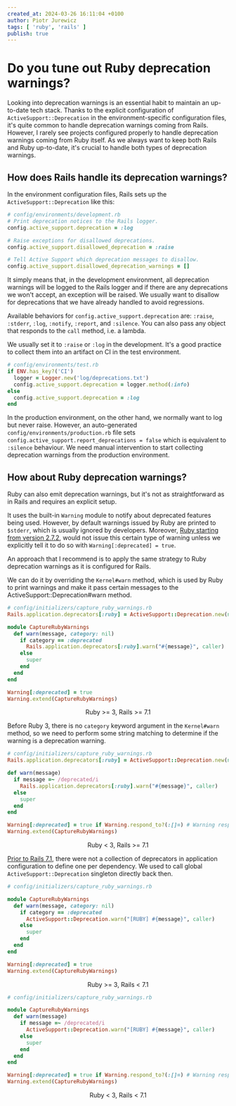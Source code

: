 ```yaml
---
created_at: 2024-03-26 16:11:04 +0100
author: Piotr Jurewicz
tags: [ 'ruby', 'rails' ]
publish: true
---
```


# Do you tune out Ruby deprecation warnings?

Looking into deprecation warnings is an essential habit to maintain an up-to-date tech stack.
Thanks to the explicit configuration of `ActiveSupport::Deprecation` in the environment-specific configuration
files, it's quite common to handle deprecation warnings coming from Rails.
However, I rarely see projects configured properly to handle deprecation warnings coming from Ruby itself.
As we always want to keep both Rails and Ruby up-to-date, it's crucial to handle both types of deprecation warnings.

## How does Rails handle its deprecation warnings?

In the environment configuration files, Rails sets up the `ActiveSupport::Deprecation` like this:

```ruby
# config/environments/development.rb
# Print deprecation notices to the Rails logger.
config.active_support.deprecation = :log

# Raise exceptions for disallowed deprecations.
config.active_support.disallowed_deprecation = :raise

# Tell Active Support which deprecation messages to disallow.
config.active_support.disallowed_deprecation_warnings = []
```

It simply means that, in the development environment, all deprecation warnings will be logged to the Rails logger and if
there are any deprecations we won't accept, an exception will be raised.
We usually want to disallow for deprecations that we have already handled to avoid regressions.

Available behaviors for `config.active_support.deprecation` are: `:raise`, `:stderr`, `:log`, `:notify`, `:report`, and
`:silence`. You can also pass any object that responds to the `call` method, i.e. a lambda.

We usually set it to `:raise` or `:log` in the development. It's a good practice to collect them into an artifact on CI
in the test environment.

```ruby
# config/environments/test.rb
if ENV.has_key?('CI')
  logger = Logger.new('log/deprecations.txt')
  config.active_support.deprecation = logger.method(:info)
else
  config.active_support.deprecation = :log
end
```

In the production environment, on the other hand, we normally want to log but never raise.
However, an auto-generated `config/environments/production.rb` file sets
`config.active_support.report_deprecations = false` which is equivalent to `:silence` behaviour.
We need manual intervention to start collecting deprecation warnings from the production environment.

## How about Ruby deprecation warnings?

Ruby can also emit deprecation warnings, but it's not as straightforward as in Rails and requires an explicit setup.

It uses the built-in `Warning` module to notify about deprecated features being used.
However, by default warnings issued by Ruby are printed to `$stderr`, which is usually ignored by developers.
Moreover, [Ruby starting from version 2.7.2](https://bugs.ruby-lang.org/issues/17591), would not issue this certain type
of warning unless we explicitly tell it to do so with `Warning[:deprecated] = true`.

An approach that I recommend is to apply the same strategy to Ruby deprecation warnings as it is configured for Rails.

We can do it by overriding the `Kernel#warn` method, which is used by Ruby to print warnings and make it pass certain
messages to the ActiveSupport::Deprecation#warn method.

```ruby
# config/initializers/capture_ruby_warnings.rb
Rails.application.deprecators[:ruby] = ActiveSupport::Deprecation.new(nil, 'Ruby')

module CaptureRubyWarnings
  def warn(message, category: nil)
    if category == :deprecated
      Rails.application.deprecators[:ruby].warn("#{message}", caller)
    else
      super
    end
  end
end

Warning[:deprecated] = true
Warning.extend(CaptureRubyWarnings)
```

<figcaption align="center">
Ruby >= 3, Rails >= 7.1
</figcaption>

Before Ruby 3, there is no `category` keyword argument in the `Kernel#warn` method, so we need to perform some string
matching to determine if the warning is a deprecation warning.

```ruby
# config/initializers/capture_ruby_warnings.rb
Rails.application.deprecators[:ruby] = ActiveSupport::Deprecation.new(nil, 'Ruby')

def warn(message)
  if message =~ /deprecated/i
    Rails.application.deprecators[:ruby].warn("#{message}", caller)
  else
    super
  end
end

Warning[:deprecated] = true if Warning.respond_to?(:[]=) # Warning responds to []= since Ruby 2.7.0
Warning.extend(CaptureRubyWarnings)
```

<figcaption align="center">
Ruby < 3, Rails >= 7.1
</figcaption>

[Prior to Rails 7.1](https://github.com/rails/rails/pull/46049), there were not a collection of deprecators in
application configuration to define one per dependency. We used to call global `ActiveSupport::Deprecation` singleton
directly back then.

```ruby
# config/initializers/capture_ruby_warnings.rb

module CaptureRubyWarnings
  def warn(message, category: nil)
    if category == :deprecated
      ActiveSupport::Deprecation.warn("[RUBY] #{message}", caller)
    else
      super
    end
  end
end

Warning[:deprecated] = true
Warning.extend(CaptureRubyWarnings)
```

<figcaption align="center">
Ruby >= 3, Rails < 7.1
</figcaption>

```ruby
# config/initializers/capture_ruby_warnings.rb

module CaptureRubyWarnings
  def warn(message)
    if message =~ /deprecated/i
      ActiveSupport::Deprecation.warn("[RUBY] #{message}", caller)
    else
      super
    end
  end
end

Warning[:deprecated] = true if Warning.respond_to?(:[]=) # Warning responds to []= since Ruby 2.7.0
Warning.extend(CaptureRubyWarnings)
```

<figcaption align="center">
Ruby < 3, Rails < 7.1
</figcaption>